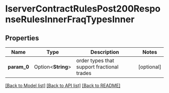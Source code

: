 # IserverContractRulesPost200ResponseRulesInnerFraqTypesInner

## Properties

Name | Type | Description | Notes
------------ | ------------- | ------------- | -------------
**param_0** | Option<**String**> | order types that support fractional trades | [optional]

[[Back to Model list]](../README.md#documentation-for-models) [[Back to API list]](../README.md#documentation-for-api-endpoints) [[Back to README]](../README.md)


